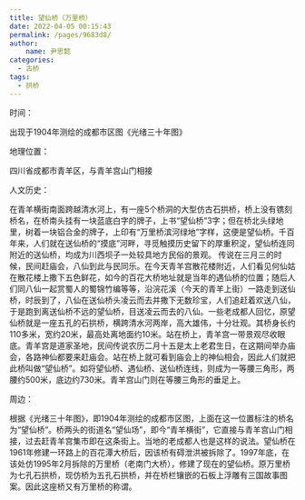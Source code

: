 ```yaml
---
title: 望仙桥（万里桥）
date: 2022-04-05 00:15:43
permalink: /pages/9683d8/
author:
    name: 尹思懿
categories:
  - 古桥
tags:
  - 拱桥 
---
```

时间：

出现于1904年测绘的成都市区图《光绪三十年图》

地理位置：

四川省成都市青羊区，与青羊宫山门相接

人文历史：

在青羊横街南面跨越清水河上，有一座5个桥洞的大型仿古石拱桥，桥上没有镌刻桥名，在桥南头挂有一块蓝底白字的牌子，上书“望仙桥”3字；但在桥北头绿地里，树着一块铝合金的牌子，上印有“万里桥滨河绿地”字样，这便是望仙桥。千百年来，人们就在送仙桥的“摸底”河畔，寻觅触摸历史留下的厚重积淀，望仙桥连同附近的送仙桥，均成为川西坝子一处较具地方民俗的景观。 传说在三月三的时候，民间赶庙会，八仙到此与民同乐。在今天青羊宫散花楼附近，人们看见何仙姑在散花楼上撒下五色鲜花，如今的百花大桥地址就是当年的遇仙桥的位置；随后人们同八仙一起赏蜀人的蜀锦竹编等等，沿浣花溪（今天的青羊上街）一路走到送仙桥，时辰到了，八仙在送仙桥头凌云而去并撒下无数珍宝，人们追赶着欢送八仙，于是跑到离送仙桥不远的望仙桥，目送凌云而去的八仙。一些老成都人回忆，原望仙桥就是一座五孔的石拱桥，横跨清水河两岸，高大雄伟，十分壮观。其桥身长约110多米，宽约20米，最高处离地面约10米。站在桥上，青羊宫一带景观尽收眼底。青羊宫是道家圣地，民间传说农历二月十五是太上老君生日，在这期间举办庙会，各路神仙都要来赶庙会。站在桥上就可看到庙会上的神仙相会，因此人们就把此桥叫做“望仙桥”。如将望仙桥、遇仙桥、送仙桥连线，则成为一等腰三角形，两腰约500米，底边约730米。青羊宫山门则在等腰三角形的垂足上。

周边：

根据《光绪三十年图》，即1904年测绘的成都市区图，上面在这一位置标注的桥名为“望仙桥”。桥两头的街道名“望仙场”，即今“青羊横街”，它直接与青羊宫山门相接，过去赶青羊宫集市即在这条街上。当地的老成都人也是这样的说法。望仙桥在1961年修建一环路上的百花潭大桥后，因该桥有碍泄洪被拆除了。1997年底，在该处仿1995年2月拆除的万里桥（老南门大桥），修建了现在的望仙桥。原万里桥为七孔石拱桥，现仿桥为五孔石拱桥，并在桥栏镶嵌的石板上浮雕有三国故事图案。因此这座桥又有万里桥的称谓。
